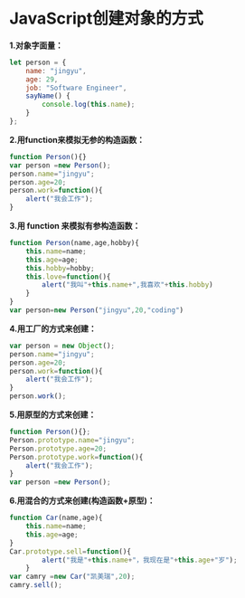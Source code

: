 # JavaScript创建对象的方式

**1.对象字面量：**

```javascript
let person = { 
 	name: "jingyu", 
 	age: 29, 
 	job: "Software Engineer", 
 	sayName() { 
 		console.log(this.name); 
 	} 
};
```

**2.用function来模拟无参的构造函数：**

```js
function Person(){}
var person =new Person();
person.name="jingyu";
person.age=20;
person.work=function(){
    alert("我会工作");
}
```

**3.⽤ function 来模拟有参构造函数：**

```javascript
function Person(name,age,hobby){
	this.name=name;
	this.age=age;
	this.hobby=hobby;
    this.love=function(){
        alert("我叫"+this.name+",我喜欢"+this.hobby)
    }
}
var person=new Person("jingyu",20,"coding")
```

**4.用工厂的方式来创建：**

```js
var person = new Object();
person.name="jingyu";
person.age=20;
person.work=function(){
	alert("我会工作");
}
person.work();
```

**5.用原型的方式来创建：**

```js
function Person(){};
Person.prototype.name="jingyu";
Person.prototype.age=20;
Person.prototype.work=function(){
    alert("我会工作");
}
var person =new Person();
```

**6.用混合的方式来创建(构造函数+原型)：**

```js
function Car(name,age){
	this.name=name;
	this.age=age;
}
Car.prototype.sell=function(){
		alert("我是"+this.name+"，我现在是"+this.age+"岁");
	}
var camry =new Car("凯美瑞",20);
camry.sell();
```


